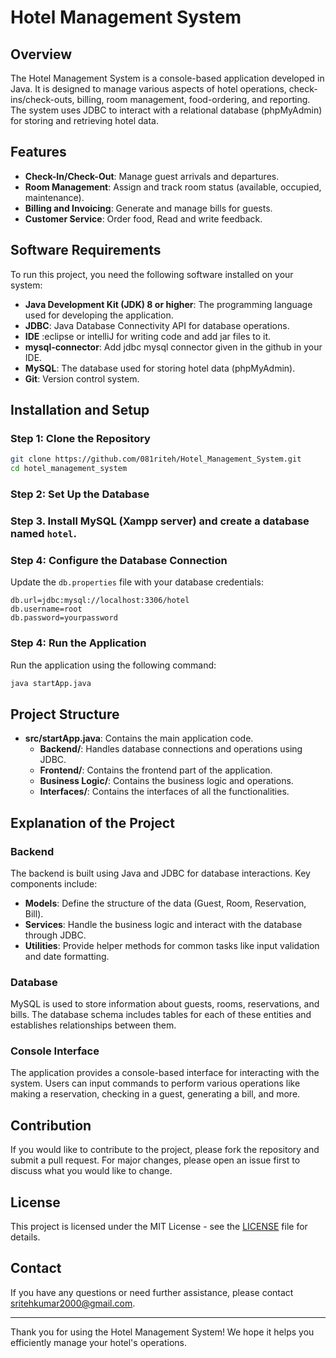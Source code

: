 # Hotel Management System

## Overview

The Hotel Management System is a console-based application developed in Java. It is designed to manage various aspects of hotel operations, check-ins/check-outs, billing, room management, food-ordering, and reporting. The system uses JDBC to interact with a relational database (phpMyAdmin) for storing and retrieving hotel data.

## Features

- **Check-In/Check-Out**: Manage guest arrivals and departures.
- **Room Management**: Assign and track room status (available, occupied, maintenance).
- **Billing and Invoicing**: Generate and manage bills for guests.
- **Customer Service**: Order food, Read and write feedback. 

## Software Requirements

To run this project, you need the following software installed on your system:

- **Java Development Kit (JDK) 8 or higher**: The programming language used for developing the application.
- **JDBC**: Java Database Connectivity API for database operations.
- **IDE** :eclipse or intelliJ for writing code and add jar files to it.
- **mysql-connector**:  Add jdbc mysql connector given in the github in your IDE.
- **MySQL**: The database used for storing hotel data (phpMyAdmin).
- **Git**: Version control system.

## Installation and Setup

### Step 1: Clone the Repository

```bash
git clone https://github.com/081riteh/Hotel_Management_System.git
cd hotel_management_system
```

### Step 2: Set Up the Database

### Step 3. Install MySQL (Xampp server) and create a database named `hotel`.

### Step 4: Configure the Database Connection

Update the `db.properties` file with your database credentials:

```properties
db.url=jdbc:mysql://localhost:3306/hotel
db.username=root
db.password=yourpassword
```

### Step 4: Run the Application

Run the application using the following command:

```bash
java startApp.java
```

## Project Structure

- **src/startApp.java**: Contains the main application code.
  - **Backend/**: Handles database connections and operations using JDBC.
  - **Frontend/**: Contains the frontend part of the application.
  - **Business Logic/**: Contains the business logic and operations.
  - **Interfaces/**: Contains the interfaces of all the functionalities.

## Explanation of the Project

### Backend

The backend is built using Java and JDBC for database interactions. Key components include:

- **Models**: Define the structure of the data (Guest, Room, Reservation, Bill).
- **Services**: Handle the business logic and interact with the database through JDBC.
- **Utilities**: Provide helper methods for common tasks like input validation and date formatting.

### Database

MySQL is used to store information about guests, rooms, reservations, and bills. The database schema includes tables for each of these entities and establishes relationships between them.

### Console Interface

The application provides a console-based interface for interacting with the system. Users can input commands to perform various operations like making a reservation, checking in a guest, generating a bill, and more.

## Contribution

If you would like to contribute to the project, please fork the repository and submit a pull request. For major changes, please open an issue first to discuss what you would like to change.

## License

This project is licensed under the MIT License - see the [LICENSE](LICENSE) file for details.

## Contact

If you have any questions or need further assistance, please contact sritehkumar2000@gmail.com.

---

Thank you for using the Hotel Management System! We hope it helps you efficiently manage your hotel's operations.
